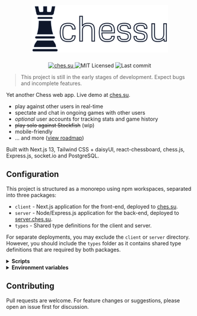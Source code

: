 <h1 align="center">
  <img src="./assets/chessu.png" alt="chessu" height="128" />
</h1>
<p align="center">
  <a href="https://ches.su">
    <img src="https://img.shields.io/github/deployments/nizewn/chessu/Production?label=deployment&style=for-the-badge" alt="ches.su" />
  </a>
  <img src="https://img.shields.io/github/license/nizewn/chessu?color=blue&style=for-the-badge" alt="MIT Licensed" />
  <img src="https://img.shields.io/github/last-commit/nizewn/chessu?style=for-the-badge" alt="Last commit" />
</p>

> This project is still in the early stages of development. Expect bugs and incomplete features.

Yet another Chess web app. Live demo at [ches.su](https://ches.su).

- play against other users in real-time
- spectate and chat in ongoing games with other users
- _optional_ user accounts for tracking stats and game history
- ~~play solo against Stockfish~~ (wip)
- mobile-friendly
- ... and more ([view roadmap](https://github.com/users/nizewn/projects/2))

Built with Next.js 13, Tailwind CSS + daisyUI, react-chessboard, chess.js, Express.js, socket.io and PostgreSQL.

## Configuration

This project is structured as a monorepo using npm workspaces, separated into three packages:

- `client` - Next.js application for the front-end, deployed to [ches.su](https://ches.su).
- `server` - Node/Express.js application for the back-end, deployed to [server.ches.su](https://server.ches.su).
- `types` - Shared type definitions for the client and server.

For separate deployments, you may exclude the `client` or `server` directory. However, you should include the `types` folder as it contains shared type definitions that are required by both packages.

<details><summary><b>Scripts</b></summary><p>

```sh
# install all dependencies, including eslint and prettier for development
npm install

# concurrently run frontend and backend development servers
npm run dev # -w client/server to run only one
```

```sh
# for separate production deployments
npm install -w client
npm install -w server

npm run build -w client
npm run build -w server

npm start -w client
npm start -w server
```

</p></details>

<details><summary><b>Environment variables</b></summary><p>

You may also create a `.env` file in each package directory to set their environment variables.

client:

```env
NEXT_PUBLIC_API_URL=http://localhost:3001 # replace with backend URL
```

server:

```env
CORS_ORIGIN=http://localhost:3000 # replace with frontend URL
PORT=3001
SESSION_SECRET=randomstring # replace for security

# PostgreSQL connection info (required)
PGHOST=db.example.com
PGUSER=exampleuser
PGPASSWORD=examplepassword
PGDATABASE=chessu
```

</p></details>

## Contributing

Pull requests are welcome. For feature changes or suggestions, please open an issue first for discussion.
